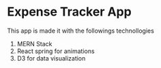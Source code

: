 # Expense Tracker App
This app is made it with the followings technollogies
1. MERN Stack
2. React spring for animations
3. D3 for data visualization